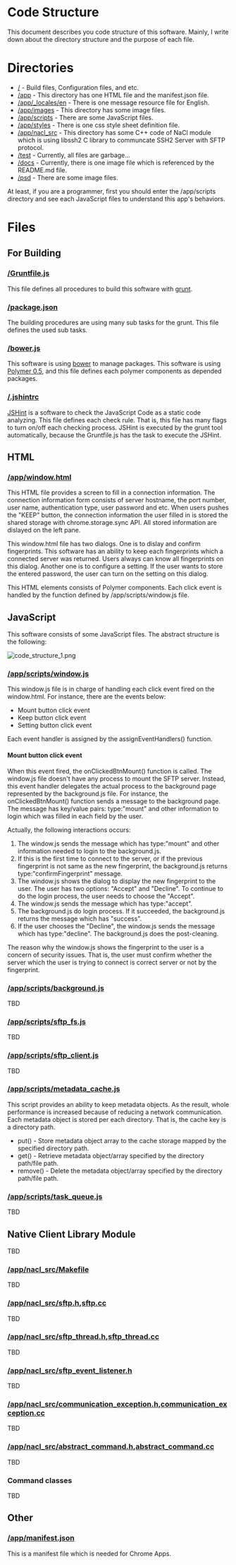 # Code Structure

This document describes you code structure of this software. Mainly, I write down about the directory structure and the purpose of each file.

# Directories

* [/](https://github.com/yoichiro/chromeos-filesystem-sftp) - Build files, Configuration files, and etc.
* [/app](https://github.com/yoichiro/chromeos-filesystem-sftp/tree/master/app) - This directory has one HTML file and the manifest.json file.
* [/app/_locales/en](https://github.com/yoichiro/chromeos-filesystem-sftp/tree/master/app/_locales/en) - There is one message resource file for English.
* [/app/images](https://github.com/yoichiro/chromeos-filesystem-sftp/tree/master/app/images) - This directory has some image files.
* [/app/scripts](https://github.com/yoichiro/chromeos-filesystem-sftp/tree/master/app/scripts) - There are some JavaScript files.
* [/app/styles](https://github.com/yoichiro/chromeos-filesystem-sftp/tree/master/app/styles) - There is one css style sheet definition file.
* [/app/nacl_src](https://github.com/yoichiro/chromeos-filesystem-sftp/tree/master/app/nacl_src) - This directory has some C++ code of NaCl module which is using libssh2 C library to communcate SSH2 Server with SFTP protocol.
* [/test](https://github.com/yoichiro/chromeos-filesystem-sftp/tree/master/test) - Currently, all files are garbage...
* [/docs](https://github.com/yoichiro/chromeos-filesystem-sftp/tree/master/docs) - Currently, there is one image file which is referenced by the README.md file.
* [/psd](https://github.com/yoichiro/chromeos-filesystem-sftp/tree/master/psd) - There are some image files.

At least, if you are a programmer, first you should enter the /app/scripts directory and see each JavaScript files to understand this app's behaviors.

# Files

## For Building

### [/Gruntfile.js](https://github.com/yoichiro/chromeos-filesystem-sftp/blob/master/Gruntfile.js)

This file defines all procedures to build this software with [grunt](http://gruntjs.com/).

### [/package.json](https://github.com/yoichiro/chromeos-filesystem-sftp/blob/master/package.json)

The building procedures are using many sub tasks for the grunt. This file defines the used sub tasks.

### [/bower.js](https://github.com/yoichiro/chromeos-filesystem-sftp/blob/master/bower.js)

This software is using [bower](http://bower.io/) to manage packages. This software is using [Polymer 0.5](https://www.polymer-project.org/0.5/), and this file defines each polymer components as depended packages.

### [/.jshintrc](https://github.com/yoichiro/chromeos-filesystem-sftp/blob/master/.jshintrc)

[JSHint](http://jshint.com/) is a software to check the JavaScript Code as a static code analyzing. This file defines each check rule. That is, this file has many flags to turn on/off each checking process. JSHint is executed by the grunt tool automatically, because the Gruntfile.js has the task to execute the JSHint.

## HTML

### [/app/window.html](https://github.com/yoichiro/chromeos-filesystem-sftp/blob/master/app/window.html)

This HTML file provides a screen to fill in a connection information. The connection information form consists of server hostname, the port number, user name, authentication type, user password and etc. When users pushes the "KEEP" button, the connection information the user filled in is stored the shared storage with chrome.storage.sync API. All stored information are dislayed on the left pane.

This window.html file has two dialogs. One is to dislay and confirm fingerprints. This software has an ability to keep each fingerprints which a connected server was returned. Users always can know all fingerprints on this dialog. Another one is to configure a setting. If the user wants to store the entered password, the user can turn on the setting on this dialog.

This HTML elements consists of Polymer components. Each click event is handled by the function defined by /app/scripts/window.js file.

## JavaScript

This software consists of some JavaScript files. The abstract structure is the following:

![code_structure_1.png](https://raw.githubusercontent.com/yoichiro/chromeos-filesystem-sftp/master/docs/code_structure_1.png)

### [/app/scripts/window.js](https://github.com/yoichiro/chromeos-filesystem-sftp/blob/master/app/scripts/window.js)

This window.js file is in charge of handling each click event fired on the window.html. For instance, there are the events below:

* Mount button click event
* Keep button click event
* Setting button click event

Each event handler is assigned by the assignEventHandlers() function.

#### Mount button click event

When this event fired, the onClickedBtnMount() function is called. The window.js file doesn't have any process to mount the SFTP server. Instead, this event handler delegates the actual process to the background page represented by the background.js file. For instance, the onClickedBtnMount() function sends a message to the background page. The message has key/value pairs: type:"mount" and other information to login which was filled in each field by the user.

Actually, the following interactions occurs:

1. The window.js sends the message which has type:"mount" and other information needed to login to the background.js.
1. If this is the first time to connect to the server, or if the previous fingerprint is not same as the new fingerprint, the background.js returns type:"confirmFingerprint" message.
1. The window.js shows the dialog to display the new fingerprint to the user. The user has two options: "Accept" and "Decline". To continue to do the login process, the user needs to choose the "Accept".
1. The window.js sends the message which has type:"accept".
1. The background.js do login process. If it succeeded, the background.js returns the message which has "success".
1. If the user chooses the "Decline", the window.js sends the message which has type:"decline". The background.js does the post-cleaning.

The reason why the window.js shows the fingerprint to the user is a concern of security issues. That is, the user must confirm whether the server which the user is trying to connect is correct server or not by the fingerprint.

### [/app/scripts/background.js](https://github.com/yoichiro/chromeos-filesystem-sftp/blob/master/app/scripts/background.js)

TBD

### [/app/scripts/sftp_fs.js](https://github.com/yoichiro/chromeos-filesystem-sftp/blob/master/app/scripts/sftp_fs.js)

TBD

### [/app/scripts/sftp_client.js](https://github.com/yoichiro/chromeos-filesystem-sftp/blob/master/app/scripts/sftp_client.js)

TBD

### [/app/scripts/metadata_cache.js](https://github.com/yoichiro/chromeos-filesystem-sftp/blob/master/app/scripts/metadata_cache.js)

This script provides an ability to keep metadata objects. As the result, whole performance is increased because of reducing a network communication. Each metadata object is stored per each directory. That is, the cache key is a directory path.

* put() - Store metadata object array to the cache storage mapped by the specified directory path.
* get() - Retrieve metadata object/array specified by the directory path/file path.
* remove() - Delete the metadata object/array specified by the directory path/file path.

### [/app/scripts/task_queue.js](https://github.com/yoichiro/chromeos-filesystem-sftp/blob/master/app/scripts/task_queue.js)

TBD

## Native Client Library Module

TBD

### [/app/nacl_src/Makefile](https://github.com/yoichiro/chromeos-filesystem-sftp/blob/master/app/nacl_src/Makefile)

TBD

### [/app/nacl_src/sftp.h](https://github.com/yoichiro/chromeos-filesystem-sftp/blob/master/app/nacl_src/sftp.h),[sftp.cc](https://github.com/yoichiro/chromeos-filesystem-sftp/blob/master/app/nacl_src/sftp.cc)

TBD

### [/app/nacl_src/sftp_thread.h](https://github.com/yoichiro/chromeos-filesystem-sftp/blob/master/app/nacl_src/sftp_thread.h),[sftp_thread.cc](https://github.com/yoichiro/chromeos-filesystem-sftp/blob/master/app/nacl_src/sftp_thread.cc)

TBD

### [/app/nacl_src/sftp_event_listener.h](https://github.com/yoichiro/chromeos-filesystem-sftp/blob/master/app/nacl_src/sftp_event_listener.h)

TBD

### [/app/nacl_src/communication_exception.h](https://github.com/yoichiro/chromeos-filesystem-sftp/blob/master/app/nacl_src/communication_exception.h),[communication_exception.cc](https://github.com/yoichiro/chromeos-filesystem-sftp/blob/master/app/nacl_src/communication_exception.cc)

TBD

### [/app/nacl_src/abstract_command.h](https://github.com/yoichiro/chromeos-filesystem-sftp/blob/master/app/nacl_src/abstract_command.h),[abstract_command.cc](https://github.com/yoichiro/chromeos-filesystem-sftp/blob/master/app/nacl_src/abstract_command.cc)

TBD

### Command classes

TBD

## Other

### [/app/manifest.json](https://github.com/yoichiro/chromeos-filesystem-sftp/blob/master/app/manifest.json)

This is a manifest file which is needed for Chrome Apps.
